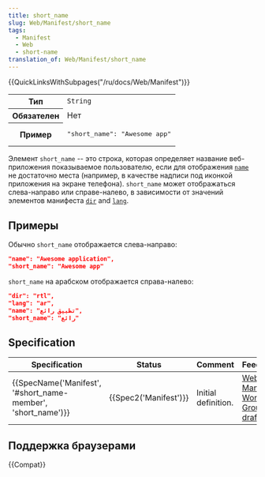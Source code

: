 ```yaml
---
title: short_name
slug: Web/Manifest/short_name
tags:
  - Manifest
  - Web
  - short-name
translation_of: Web/Manifest/short_name
---
```


{{QuickLinksWithSubpages("/ru/docs/Web/Manifest")}}

<table class="fullwidth-table standard-table">
  <tbody>
    <tr>
      <th scope="row">Тип</th>
      <td><code>String</code></td>
    </tr>
    <tr>
      <th scope="row">Обязателен</th>
      <td>Нет</td>
    </tr>
    <tr>
      <th scope="row">Пример</th>
      <td><pre class="brush: json">"short_name": "Awesome app"</pre></td>
    </tr>
  </tbody>
</table>

Элемент `short_name` -- это строка, которая определяет название веб-приложения показываемое пользователю, если для отображения [`name`](./name) не достаточно места (например, в качестве надписи под иконкой приложения на экране телефона). `short_name` может отображаться слева-направо или справе-налево, в зависимости от значений элементов манифеста [`dir`](./dir) and [`lang`](./lang).

## Примеры

Обычно `short_name` отображается слева-направо:

```json
"name": "Awesome application",
"short_name": "Awesome app"
```

`short_name` на арабском отображается справа-налево:

```json
"dir": "rtl",
"lang": "ar",
"name": "تطبيق رائع",
"short_name": "رائع"
```

## Specification

| Specification                                                                    | Status                       | Comment             | Feedback                                                                         |
| -------------------------------------------------------------------------------- | ---------------------------- | ------------------- | -------------------------------------------------------------------------------- |
| {{SpecName('Manifest', '#short_name-member', 'short_name')}} | {{Spec2('Manifest')}} | Initial definition. | [Web App Manifest Working Group drafts](https://github.com/w3c/manifest/issues/) |

## Поддержка браузерами

{{Compat}}
